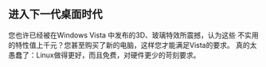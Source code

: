 

<div id="corps">

<h2>进入下一代桌面时代</h2>

您也许已经被在Windows Vista 中发布的3D、玻璃特效所震撼，认为这些
不实用的特性值上千元？您甚至购买了新的电脑，这样您才能满足Vista的要求。
真的太愚蠢了：Linux做得更好，而且免费，对硬件更少的苛刻要求。

<? all_video_ids_from_file ();?>

</div>


